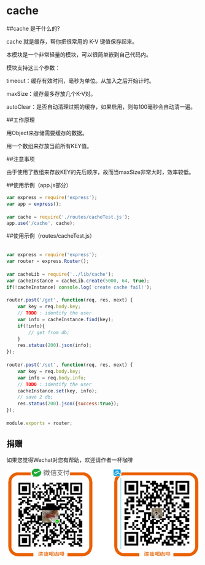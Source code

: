 # cache

##cache 是干什么的?

cache 就是缓存，帮你把很常用的 K-V 键值保存起来。

本模块是一个非常轻量的模块，可以很简单嵌到自己代码内。

模块支持这三个参数：

timeout：缓存有效时间，毫秒为单位。从加入之后开始计时。

maxSize：缓存最多存放几个K-V对。

autoClear：是否自动清理过期的缓存，如果启用，则每100毫秒会自动清一遍。


##工作原理

用Object来存储需要缓存的数据。

用一个数组来存放当前所有KEY值。


##注意事项

由于使用了数组来存放KEY的先后顺序，故而当maxSize非常大时，效率较低。

##使用示例（app.js部分）
```javascript
var express = require('express');
var app = express();

var cache = require('./routes/cacheTest.js');
app.use('/cache', cache);

```

##使用示例（routes/cacheTest.js）

```javascript

var express = require('express');
var router = express.Router();

var cacheLib = require('../lib/cache');
var cacheInstance = cacheLib.create(5000, 64, true);
if(!cacheInstance) console.log('create cache fail!');

router.post('/get', function(req, res, next) {
    var key = req.body.key;
    // TODO : identify the user
    var info = cacheInstance.find(key);
    if(!info){
        // get from db;
    }
    res.status(200).json(info);
});

router.post('/set', function(req, res, next) {
    var key = req.body.key;
    var info = req.body.info;
    // TODO : identify the user
    cacheInstance.set(key, info);
    // save 2 db;
    res.status(200).json({success:true});
});

module.exports = router;


```

## 捐赠
如果您觉得Wechat对您有帮助，欢迎请作者一杯咖啡

![捐赠cache](https://github.com/impkd/cache/blob/master/d.png)

